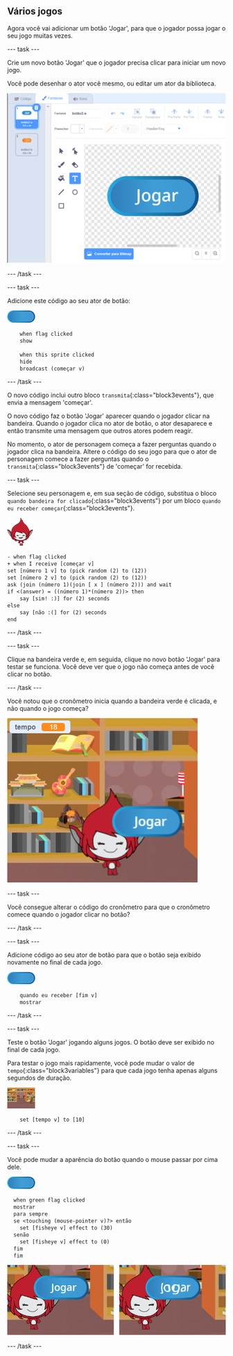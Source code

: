 ## Vários jogos

Agora você vai adicionar um botão 'Jogar', para que o jogador possa jogar o seu jogo muitas vezes.

--- task ---

Crie um novo botão 'Jogar' que o jogador precisa clicar para iniciar um novo jogo.

Você pode desenhar o ator você mesmo, ou editar um ator da biblioteca.

![Imagem do botão Jogar](images/brain-play.png)

--- /task ---

--- task ---

Adicione este código ao seu ator de botão:

![Ator de Botão](images/button-sprite.png)

```blocks3
    when flag clicked
    show

    when this sprite clicked
    hide
    broadcast (começar v)
```

--- /task ---

O novo código inclui outro bloco `transmita`{:class="block3events"}, que envia a mensagem 'começar'.

O novo código faz o botão 'Jogar' aparecer quando o jogador clicar na bandeira. Quando o jogador clica no ator de botão, o ator desaparece e então transmite uma mensagem que outros atores podem reagir.

No momento, o ator de personagem começa a fazer perguntas quando o jogador clica na bandeira. Altere o código do seu jogo para que o ator de personagem comece a fazer perguntas quando o `transmita`{:class="block3events"} de 'começar' for recebida.

--- task ---

Selecione seu personagem e, em sua seção de código, substitua o bloco `quando bandeira for clicado`{:class="block3events"} por um bloco `quando eu receber começar`{:class="block3events"}.

![Ator de Personagem](images/giga-sprite.png)

```blocks3
- when flag clicked
+ when I receive [começar v]
set [número 1 v] to (pick random (2) to (12))
set [número 2 v] to (pick random (2) to (12))
ask (join (número 1)(join [ x ] (número 2))) and wait
if <(answer) = ((número 1)*(número 2))> then
    say [sim! :)] for (2) seconds
else
    say [não :(] for (2) seconds
end
```

--- /task ---

--- task ---

Clique na bandeira verde e, em seguida, clique no novo botão 'Jogar' para testar se funciona. Você deve ver que o jogo não começa antes de você clicar no botão.

--- /task ---

Você notou que o cronômetro inicia quando a bandeira verde é clicada, e não quando o jogo começa?

![Cronômetro iniciado](images/brain-timer-bug.png)

--- task ---

Você consegue alterar o código do cronômetro para que o cronômetro comece quando o jogador clicar no botão?

--- /task ---

--- task ---

Adicione código ao seu ator de botão para que o botão seja exibido novamente no final de cada jogo.

![Ator de Botão](images/button-sprite.png)

```blocks3
    quando eu receber [fim v]
    mostrar
```

--- /task ---

--- task ---

Teste o botão 'Jogar' jogando alguns jogos. O botão deve ser exibido no final de cada jogo.

Para testar o jogo mais rapidamente, você pode mudar o valor de `tempo`{:class="block3variables"} para que cada jogo tenha apenas alguns segundos de duração.

![Palco](images/stage-sprite.png)

```blocks3
    set [tempo v] to [10]
```

--- /task ---

--- task ---

Você pode mudar a aparência do botão quando o mouse passar por cima dele.

![Botão](images/button-sprite.png)

```blocks3
  when green flag clicked
  mostrar
  para sempre
  se <touching (mouse-pointer v)?> então
    set [fisheye v] effect to (30)
  senão
    set [fisheye v] effect to (0)
  fim
  fim
```

![screenshot](images/brain-fisheye.png)

--- /task ---